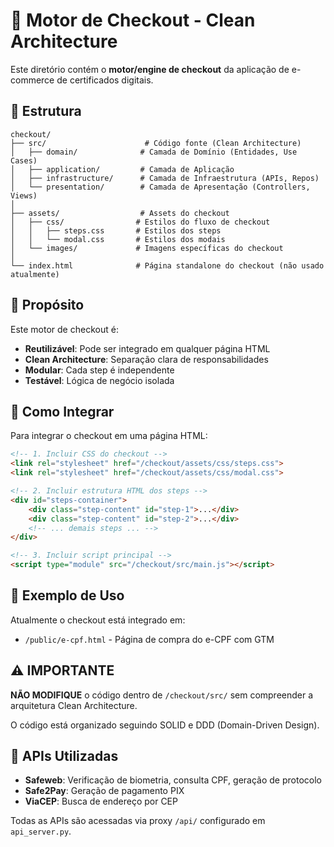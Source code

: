 # 🛒 Motor de Checkout - Clean Architecture

Este diretório contém o **motor/engine de checkout** da aplicação de e-commerce de certificados digitais.

## 📁 Estrutura

```
checkout/
├── src/                      # Código fonte (Clean Architecture)
│   ├── domain/              # Camada de Domínio (Entidades, Use Cases)
│   ├── application/         # Camada de Aplicação
│   ├── infrastructure/      # Camada de Infraestrutura (APIs, Repos)
│   └── presentation/        # Camada de Apresentação (Controllers, Views)
│
├── assets/                  # Assets do checkout
│   ├── css/                # Estilos do fluxo de checkout
│   │   ├── steps.css       # Estilos dos steps
│   │   └── modal.css       # Estilos dos modais
│   └── images/             # Imagens específicas do checkout
│
└── index.html              # Página standalone do checkout (não usado atualmente)
```

## 🎯 Propósito

Este motor de checkout é:

- **Reutilizável**: Pode ser integrado em qualquer página HTML
- **Clean Architecture**: Separação clara de responsabilidades
- **Modular**: Cada step é independente
- **Testável**: Lógica de negócio isolada

## 🔌 Como Integrar

Para integrar o checkout em uma página HTML:

```html
<!-- 1. Incluir CSS do checkout -->
<link rel="stylesheet" href="/checkout/assets/css/steps.css">
<link rel="stylesheet" href="/checkout/assets/css/modal.css">

<!-- 2. Incluir estrutura HTML dos steps -->
<div id="steps-container">
    <div class="step-content" id="step-1">...</div>
    <div class="step-content" id="step-2">...</div>
    <!-- ... demais steps ... -->
</div>

<!-- 3. Incluir script principal -->
<script type="module" src="/checkout/src/main.js"></script>
```

## 📝 Exemplo de Uso

Atualmente o checkout está integrado em:
- `/public/e-cpf.html` - Página de compra do e-CPF com GTM

## ⚠️ IMPORTANTE

**NÃO MODIFIQUE** o código dentro de `/checkout/src/` sem compreender a arquitetura Clean Architecture.

O código está organizado seguindo SOLID e DDD (Domain-Driven Design).

## 🔗 APIs Utilizadas

- **Safeweb**: Verificação de biometria, consulta CPF, geração de protocolo
- **Safe2Pay**: Geração de pagamento PIX
- **ViaCEP**: Busca de endereço por CEP

Todas as APIs são acessadas via proxy `/api/` configurado em `api_server.py`.

